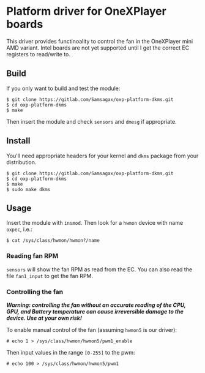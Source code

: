# Platform driver for OneXPlayer boards

This driver provides functinoality to control the fan in the OneXPlayer mini
AMD variant. Intel boards are not yet supported until I get the correct EC
registers to read/write to.

## Build
If you only want to build and test the module:

```
$ git clone https://gitlab.com/Samsagax/oxp-platform-dkms.git
$ cd oxp-platform-dkms
$ make
```

Then insert the module and check `sensors` and `dmesg` if appropriate.

## Install

You'll need appropriate headers for your kernel and `dkms` package from your
distribution.

```
$ git clone https://gitlab.com/Samsagax/oxp-platform-dkms.git
$ cd oxp-platform-dkms
$ make
$ sudo make dkms
```

## Usage

Insert the module with `insmod`. Then look for a `hwmon` device with name
`oxpec`, i.e.:

`$ cat /sys/class/hwmon/hwmon?/name`

### Reading fan RPM

`sensors` will show the fan RPM as read from the EC. You can also read the
file `fan1_input` to get the fan RPM.

### Controlling the fan

***Warning: controlling the fan without an accurate reading of the CPU, GPU,
and Battery temperature can cause irreversible damage to the device. Use at
your own risk!***

To enable manual control of the fan (assuming `hwmon5` is our driver):

`# echo 1 > /sys/class/hwmon/hwmon5/pwm1_enable`

Then input values in the range `[0-255]` to the pwm:

`# echo 100 > /sys/class/hwmon/hwmon5/pwm1`

